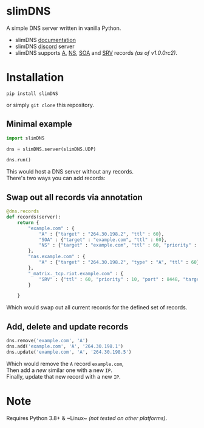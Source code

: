 # slimDNS

A simple DNS server written in vanilla Python.

 * slimDNS [documentation](https://slimdns.readthedocs.io/en/latest/)
 * slimDNS [discord](https://discord.gg/CMjZbwR) server
 * slimDNS supports [A](https://slimdns.readthedocs.io/en/latest/record_types/A.html), [NS](https://slimdns.readthedocs.io/en/latest/record_types/NS.html), [SOA](https://slimdns.readthedocs.io/en/latest/record_types/SOA.html) and [SRV](https://slimdns.readthedocs.io/en/latest/record_types/SRV.html) records *(as of v1.0.0rc2)*.

# Installation

    pip install slimDNS

or simply `git clone` this repository.

## Minimal example

```py
import slimDNS

dns = slimDNS.server(slimDNS.UDP)

dns.run()
```

This would host a DNS server without any records.<br>
There's two ways you can add records:

Swap out all records via annotation
-----------------------------------
```py
@dns.records
def records(server):
	return {
		"example.com" : {
			"A" : {"target" : "264.30.198.2", "ttl" : 60},
			"SOA" : {"target" : "example.com", "ttl" : 60},
			"NS" : {"target" : "example.com", "ttl" : 60, "priority" : 10}
		},
		"nas.example.com" : {
			"A" : {"target" : "264.30.198.2", "type" : "A", "ttl" : 60}
		},
		"_matrix._tcp.riot.example.com" : {
			"SRV" : {"ttl" : 60, "priority" : 10, "port" : 8448, "target" : "nas.example.com"}
		}

	}
```

Which would swap out all current records for the defined set of records.

Add, delete and update records
------------------------------

```py
dns.remove('example.com', 'A')
dns.add('example.com', 'A', '264.30.198.1')
dns.update('example.com', 'A', '264.30.198.5')
```

Which would remove the `A` record `example.com`,<br>
Then add a *new* similar one with a new `IP`.<br>
Finally, update that new record with a new `IP`.

# Note

Requires Python 3.8+ & ~Linux~ *(not tested on other platforms)*.
